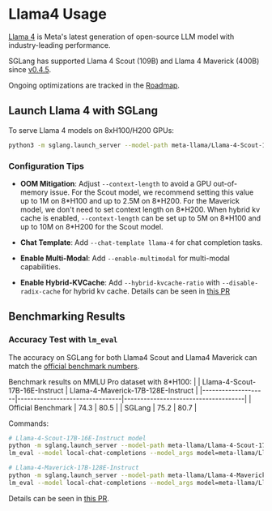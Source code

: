 # Llama4 Usage

[Llama 4](https://github.com/meta-llama/llama-models/blob/main/models/llama4/MODEL_CARD.md) is Meta's latest generation of open-source LLM model with industry-leading performance.

SGLang has supported Llama 4 Scout (109B) and Llama 4 Maverick (400B) since [v0.4.5](https://github.com/sgl-project/sglang/releases/tag/v0.4.5).

Ongoing optimizations are tracked in the [Roadmap](https://github.com/sgl-project/sglang/issues/5118).

## Launch Llama 4 with SGLang

To serve Llama 4 models on 8xH100/H200 GPUs:

```bash
python3 -m sglang.launch_server --model-path meta-llama/Llama-4-Scout-17B-16E-Instruct --tp 8 --context-length 1000000
```

### Configuration Tips

- **OOM Mitigation**: Adjust `--context-length` to avoid a GPU out-of-memory issue. For the Scout model, we recommend setting this value up to 1M on 8\*H100 and up to 2.5M on 8\*H200. For the Maverick model, we don't need to set context length on 8\*H200. When hybrid kv cache is enabled, `--context-length` can be set up to 5M on 8\*H100 and up to 10M on 8\*H200 for the Scout model.

- **Chat Template**: Add `--chat-template llama-4` for chat completion tasks.
- **Enable Multi-Modal**: Add `--enable-multimodal` for multi-modal capabilities.
- **Enable Hybrid-KVCache**: Add `--hybrid-kvcache-ratio` with `--disable-radix-cache` for hybrid kv cache. Details can be seen in [this PR](https://github.com/sgl-project/sglang/pull/6563)

## Benchmarking Results

### Accuracy Test with `lm_eval`

The accuracy on SGLang for both Llama4 Scout and Llama4 Maverick can match the [official benchmark numbers](https://ai.meta.com/blog/llama-4-multimodal-intelligence/).

Benchmark results on MMLU Pro dataset with 8*H100:
|                    | Llama-4-Scout-17B-16E-Instruct | Llama-4-Maverick-17B-128E-Instruct  |
|--------------------|--------------------------------|-------------------------------------|
| Official Benchmark | 74.3                           | 80.5                                |
| SGLang             | 75.2                           | 80.7                                |

Commands:

```bash
# Llama-4-Scout-17B-16E-Instruct model
python -m sglang.launch_server --model-path meta-llama/Llama-4-Scout-17B-16E-Instruct --port 30000 --tp 8 --mem-fraction-static 0.8 --context-length 65536
lm_eval --model local-chat-completions --model_args model=meta-llama/Llama-4-Scout-17B-16E-Instruct,base_url=http://localhost:30000/v1/chat/completions,num_concurrent=128,timeout=999999,max_gen_toks=2048 --tasks mmlu_pro --batch_size 128 --apply_chat_template --num_fewshot 0

# Llama-4-Maverick-17B-128E-Instruct
python -m sglang.launch_server --model-path meta-llama/Llama-4-Maverick-17B-128E-Instruct --port 30000 --tp 8 --mem-fraction-static 0.8 --context-length 65536
lm_eval --model local-chat-completions --model_args model=meta-llama/Llama-4-Maverick-17B-128E-Instruct,base_url=http://localhost:30000/v1/chat/completions,num_concurrent=128,timeout=999999,max_gen_toks=2048 --tasks mmlu_pro --batch_size 128 --apply_chat_template --num_fewshot 0
```

Details can be seen in [this PR](https://github.com/sgl-project/sglang/pull/5092).
